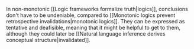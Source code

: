 In non-monotonic [[Logic frameworks formalize truth|logics]], conclusions don't have to be undeniable, compared to [[Monotonic logics prevent retrospective invalidations|monotonic logics]]. They can be expressed as tentative and deafisible, meaning that it might be helpful to get to them, although they could later be [[Natural language inference derives conceptual structure|invalidated]].